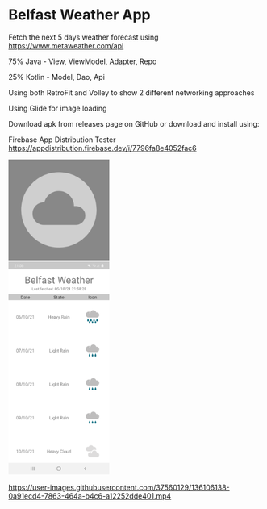 # Belfast Weather App
Fetch the next 5 days weather forecast using https://www.metaweather.com/api 

75% Java - View, ViewModel, Adapter, Repo

25% Kotlin - Model, Dao, Api

Using both RetroFit and Volley to show 2 different networking approaches

Using Glide for image loading

Download apk from releases page on GitHub or download and install using:

Firebase App Distribution Tester
https://appdistribution.firebase.dev/i/7796fa8e4052fac6

<img src="app/src/main/ic_launcher-playstore.png" alt="app icon" width="200"/>
<br/>
<img src="app/src/main/demo.png" alt="demo image" width="200"/>



https://user-images.githubusercontent.com/37560129/136106138-0a91ecd4-7863-464a-b4c6-a12252dde401.mp4

